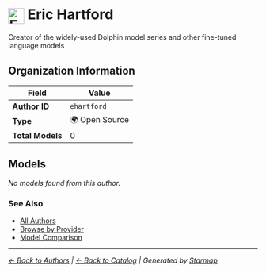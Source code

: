 # <img src="https://raw.githubusercontent.com/agentstation/starmap/master/internal/embedded/logos/ehartford.svg" alt="Eric Hartford" width="32" height="32" style="vertical-align: middle;"> Eric Hartford
  
  
Creator of the widely-used Dolphin model series and other fine-tuned language models
  
  
## Organization Information
  
| Field | Value |
|---------|---------|
| **Author ID** | `ehartford` |
| **Type** | 🌍 Open Source |
| **Total Models** | 0 |

  
## Models
  
*No models found from this author.*
  
### See Also
  
- [All Authors](../)
- [Browse by Provider](../../providers/)
- [Model Comparison](../../models/)
  
---
*_[← Back to Authors](../) | [← Back to Catalog](../../) | Generated by [Starmap](https://github.com/agentstation/starmap)_*